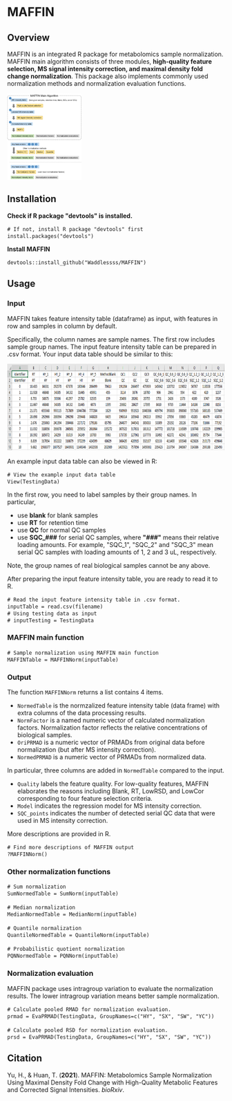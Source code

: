 # MAFFIN

## Overview

MAFFIN is an integrated R package for metabolomics sample normalization. MAFFIN main algorithm consists of three modules, **high-quality feature selection, MS signal intensity correction, and maximal density fold change normalization**. This package also implements commonly used normalization methods and normalization evaluation functions.

<img src='man/figures/PkgStructure.png' align="mid" height="200"/>  

## Installation

**Check if R package "devtools" is installed.**
```
# If not, install R package "devtools" first
install.packages("devtools")
```

**Install MAFFIN**
```
devtools::install_github("Waddlessss/MAFFIN")
```

## Usage

### Input

MAFFIN takes feature intensity table (dataframe) as input, with features in row and samples in column by default. 

Specifically, the column names are sample names. The first row includes sample group names. The input feature intensity table can be prepared in .csv format. Your input data table should be similar to this:

<img src='man/figures/ExampleDataTable.PNG' align="mid" height="200"/>  

An example input data table can also be viewed in R:
```
# View the example input data table
View(TestingData)
```

In the first row, you need to label samples by their group names. In particular,
- use **blank** for blank samples
- use **RT** for retention time
- use **QC** for normal QC samples
- use **SQC_###** for serial QC samples, where **"###"** means their relative loading amounts. For example, "SQC_1", "SQC_2" and "SQC_3" mean serial QC samples with loading amounts of 1, 2 and 3 uL, respectively.

Note, the group names of real biological samples cannot be any above.

After preparing the input feature intensity table, you are ready to read it to R.

```
# Read the input feature intensity table in .csv format.
inputTable = read.csv(filename)
# Using testing data as input
# inputTesting = TestingData
```

### MAFFIN main function
```
# Sample normalization using MAFFIN main function
MAFFINTable = MAFFINNorm(inputTable)
```

### Output
The function `MAFFINNorm` returns a list contains 4 items.
- `NormedTable` is the normzalized feature intensity table (data frame) with extra columns of the data processing results.
- `NormFactor` is a named numeric vector of calculated normalization factors. Normalization factor reflects the relative concentrations of biological samples.
- `OriPRMAD` is a numeric vector of PRMADs from original data before normalization (but after MS intensity correction).
- `NormedPRMAD` is a numeric vector of PRMADs from normalized data.

In particular, three columns are added in `NormedTable` compared to the input.
- `Quality` labels the feature quality. For low-quality features, MAFFIN elaborates the reasons including Blank, RT, LowRSD, and LowCor corresponding to four feature selection criteria.
- `Model` indicates the regression model for MS intensity correction.
- `SQC_points` indicates the number of detected serial QC data that were used in MS intensity correction.

More descriptions are provided in R.
```
# Find more descriptions of MAFFIN output
?MAFFINNorm()
```

### Other normalization functions
```
# Sum normalization
SumNormedTable = SumNorm(inputTable)

# Median normalization
MedianNormedTable = MedianNorm(inputTable)

# Quantile normalization
QuantileNormedTable = QuantileNorm(inputTable)

# Probabilistic quotient normalization
PQNNormedTable = PQNNorm(inputTable)
```

### Normalization evaluation
MAFFIN package uses intragroup variation to evaluate the normalization results. The lower intragroup variation means better sample normalization.
```
# Calculate pooled RMAD for normalization evaluation.
prmad = EvaPRMAD(TestingData, GroupNames=c("HY", "SX", "SW", "YC"))

# Calculate pooled RSD for normalization evaluation.
prsd = EvaPRMAD(TestingData, GroupNames=c("HY", "SX", "SW", "YC"))
```

## Citation
Yu, H., & Huan, T. (**2021**). MAFFIN: Metabolomics Sample Normalization Using Maximal Density Fold Change with High-Quality Metabolic Features and Corrected Signal Intensities. *bioRxiv*.
